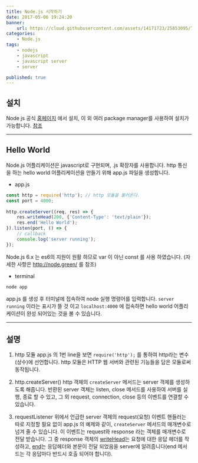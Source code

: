```yaml
---
title: Node.js 시작하기
date: 2017-05-06 19:24:20
banner:
    url: https://cloud.githubusercontent.com/assets/14171723/25853095/7bf3be3a-3506-11e7-8421-0a2287dd6278.png
categories:
    - Node.js
tags:
    - nodejs
    - javascript
    - javascript server
    - server

published: true
---
```


[link1]: https://nodejs.org/ko
[link2]: https://nodejs.org/ko/download/package-manager/
[link3]: https://nodejs.org/api/http.html#http_response_writehead_statuscode_statusmessage_headers
[link4]: https://nodejs.org/api/http.html#http_response_end_data_encoding_callback


## 설치

Node js 공식 [홈페이지][link1] 에서 설치,
이 외 여러 package manager를 사용하여 설치가 가능합니다. [참조][link2]

---
## Hello World

Node.js 어플리케이션은 javascript로 구현되며, .js 확장자를 사용합니다.
http 통신을 하는 hello world 어플리케이션을 만들기 위해 app.js 파일을 생성합니다.

- app.js
```javascript
const http = require('http'); // http 모듈을 불러온다.
const port = 4000;
　
http.createServer((req, res) => {
    res.writeHead(200, {'Content-Type': 'text/plain'});
    res.end('Hello World');
}).listen(port, () => {
    // callback
    console.log('server running');    
});
```
Node.js 6.x 는 es6의 지원이 원활 하므로 var 이 아닌 const 를 사용 하였습니다. (자세한 사항은 http://node.green/ 를 참조)


- terminal
```
node app
```
app.js 를 생성 후 터미널에 접속하여 node 실행 명령어를 입력합니다.
`server running` 이라는 표시가 뜰 것 이고 `localhost:4000` 에 접속하면 hello world 어플리케이션이 완성 되어있는 것을 볼 수 있습니다.

---

## 설명

1. http 모듈
    app.js 의 1번 line을 보면 `require('http');` 를 통하여 http라는 변수(상수)에 선언합니다. http 모듈은 HTTP 웹 서버와 관련된 기능들을 담은 모듈로써 동작됩니다.

2. http.createServer()
    http 객체의 `createServer` 메서드는 server 객체를 생성하도록 해줍니다.
    반환된 server 객체는 listen, close 메서드를 사용하여 서버를 실행, 종료 할 수 있고, 그 외 request, connection, close 등의 이벤트를 연결할 수 있습니다.

3. requestListener
    위에서 언급한 server 객체의 request(요청) 이벤트 핸들러는 따로 지정할 필요 없이 app.js 의 예제와 같이, `createServer` 메서드의 매개변수로 넘겨 줄 수 있습니다. 이 이벤트는 request와 response 라는 객체를 매개변수로 전달 받습니다.
    그 중 response 객체의 [writeHead][link3]는 요청에 대한 응답 헤더를 작성하고, [end][link4]는 응답헤더와 본문이 전달 되었음을 server에 알려줍니다(end 메서드는 각 응답마다 반드시 호출 되어야 합니다).

